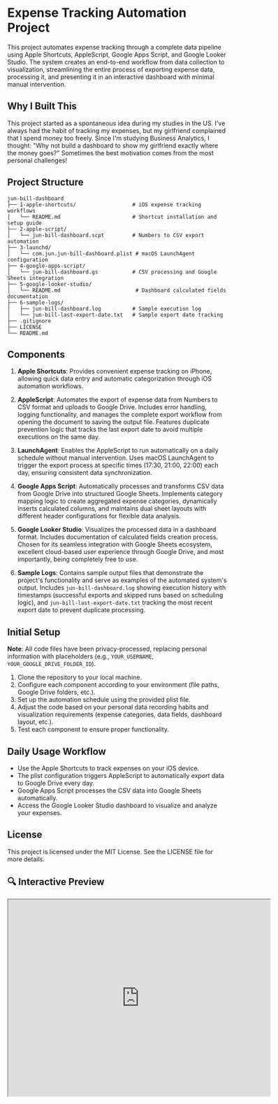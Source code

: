 # Expense Tracking Automation Project

This project automates expense tracking through a complete data pipeline using Apple Shortcuts, AppleScript, Google Apps Script, and Google Looker Studio. The system creates an end-to-end workflow from data collection to visualization, streamlining the entire process of exporting expense data, processing it, and presenting it in an interactive dashboard with minimal manual intervention.

## Why I Built This

This project started as a spontaneous idea during my studies in the US. I've always had the habit of tracking my expenses, but my girlfriend complained that I spend money too freely. Since I'm studying Business Analytics, I thought: "Why not build a dashboard to show my girlfriend exactly where the money goes?" Sometimes the best motivation comes from the most personal challenges!

## Project Structure

```
jun-bill-dashboard
├── 1-apple-shortcuts/                  # iOS expense tracking workflows
│   └── README.md                       # Shortcut installation and setup guide
├── 2-apple-script/
│   └── jun-bill-dashboard.scpt         # Numbers to CSV export automation
├── 3-launchd/
│   └── com.jun.jun-bill-dashboard.plist # macOS LaunchAgent configuration
├── 4-google-apps-script/
│   └── jun-bill-dashboard.gs           # CSV processing and Google Sheets integration
├── 5-google-looker-studio/
│   └── README.md                        # Dashboard calculated fields documentation
├── 6-sample-logs/
│   ├── jun-bill-dashboard.log          # Sample execution log
│   └── jun-bill-last-export-date.txt   # Sample export date tracking
├── .gitignore
├── LICENSE
└── README.md
```

## Components

1. **Apple Shortcuts**: Provides convenient expense tracking on iPhone, allowing quick data entry and automatic categorization through iOS automation workflows.

2. **AppleScript**: Automates the export of expense data from Numbers to CSV format and uploads to Google Drive. Includes error handling, logging functionality, and manages the complete export workflow from opening the document to saving the output file. Features duplicate prevention logic that tracks the last export date to avoid multiple executions on the same day.

3. **LaunchAgent**: Enables the AppleScript to run automatically on a daily schedule without manual intervention. Uses macOS LaunchAgent to trigger the export process at specific times (17:30, 21:00, 22:00) each day, ensuring consistent data synchronization.

4. **Google Apps Script**: Automatically processes and transforms CSV data from Google Drive into structured Google Sheets. Implements category mapping logic to create aggregated expense categories, dynamically inserts calculated columns, and maintains dual sheet layouts with different header configurations for flexible data analysis.

5. **Google Looker Studio**: Visualizes the processed data in a dashboard format. Includes documentation of calculated fields creation process. Chosen for its seamless integration with Google Sheets ecosystem, excellent cloud-based user experience through Google Drive, and most importantly, being completely free to use.

6. **Sample Logs**: Contains sample output files that demonstrate the project's functionality and serve as examples of the automated system's output. Includes `jun-bill-dashboard.log` showing execution history with timestamps (successful exports and skipped runs based on scheduling logic), and `jun-bill-last-export-date.txt` tracking the most recent export date to prevent duplicate processing.

## Initial Setup

**Note**: All code files have been privacy-processed, replacing personal information with placeholders (e.g., `YOUR_USERNAME`, `YOUR_GOOGLE_DRIVE_FOLDER_ID`).

1. Clone the repository to your local machine.
2. Configure each component according to your environment (file paths, Google Drive folders, etc.).
3. Set up the automation schedule using the provided plist file.
4. Adjust the code based on your personal data recording habits and visualization requirements (expense categories, data fields, dashboard layout, etc.).
5. Test each component to ensure proper functionality.

## Daily Usage Workflow

- Use the Apple Shortcuts to track expenses on your iOS device.
- The plist configuration triggers AppleScript to automatically export data to Google Drive every day.
- Google Apps Script processes the CSV data into Google Sheets automatically.
- Access the Google Looker Studio dashboard to visualize and analyze your expenses.

## License

This project is licensed under the MIT License. See the LICENSE file for more details.

## 🔍 **Interactive Preview**

<iframe width="600" height="450" src="https://lookerstudio.google.com/reporting/6f470c98-84ab-4fd8-844c-f397e2b9bd34"></iframe>